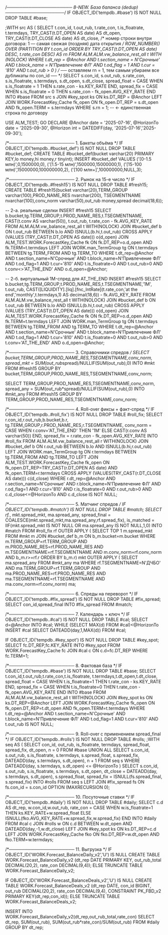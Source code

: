 /*───────────────────── 8-NEW. База баланса (dedup) ───────────────────*/
IF OBJECT_ID('tempdb..#base') IS NOT NULL DROP TABLE #base;

;WITH src AS (
    SELECT  t.con_id,
            t.out_rub,
            t.rate_con,
            t.is_floatrate,
            t.termdays,
            TRY_CAST(t.DT_OPEN  AS date) AS dt_open,
            TRY_CAST(t.DT_CLOSE AS date) AS dt_close,
            /* номер строки внутри договора:
               1 — самая свежая (поздняя) дата открытия */
            ROW_NUMBER() OVER (PARTITION BY t.con_id
                               ORDER BY TRY_CAST(t.DT_OPEN AS date) DESC,
                                        t.rate_con DESC)            AS rn
    FROM   ALM.ALM.vw_balance_rest_all t WITH (NOLOCK)
    WHERE  t.dt_rep       = @Anchor
      AND  t.section_name = N'Срочные'
      AND  t.block_name   = N'Привлечение ФЛ'
      AND  t.od_flag      = 1
      AND  t.cur          = '810'
      AND  t.out_rub      > 0
)
/* ── оставляем rn = 1, тем самым убираем все дубликаты по con_id ── */
SELECT  s.con_id,
        s.out_rub,
        s.rate_con,
        s.is_floatrate,
        s.termdays,
        s.dt_open,
        s.dt_close,
        spread_float = CASE WHEN s.is_floatrate = 1
                            THEN s.rate_con - ks.KEY_RATE END,
        spread_fix   = CASE WHEN s.is_floatrate = 0
                            THEN s.rate_con - fk_open.AVG_KEY_RATE END
INTO    #base
FROM    src                    s
JOIN    #key_spot              ks  ON ks.DT_REP = @Anchor
LEFT JOIN WORK.ForecastKey_Cache fk_open
       ON fk_open.DT_REP = s.dt_open
      AND fk_open.TERM   = s.termdays
WHERE   s.rn = 1;   -- ← единственная строка по договору


USE ALM_TEST;
GO
DECLARE
    @Anchor     date = '2025-07-16',
    @HorizonTo  date = '2025-09-30',
    @Horizon    int  = DATEDIFF(day, '2025-07-16','2025-09-30');

/*───────────────────── 1. Бакеты объёма */
IF OBJECT_ID('tempdb..#bucket_def') IS NOT NULL DROP TABLE #bucket_def;
CREATE TABLE #bucket_def(bucket varchar(20) PRIMARY KEY,lo money,hi money,r tinyint);
INSERT #bucket_def VALUES
('[0-1.5 млн)',0,1500000,0),
('[1.5-15 млн)',1500000,15000000,1),
('[15-100 млн)',15000000,100000000,2),
('[100 млн+]',100000000,NULL,3);

/*───────────────────── 2. Рынок на 15-е число */
IF OBJECT_ID('tempdb..#fresh15') IS NOT NULL DROP TABLE #fresh15;
CREATE TABLE #fresh15(bucket varchar(20),TERM_GROUP varchar(100),PROD_NAME_RES nvarchar(200),
                      TSEGMENTNAME nvarchar(100),conv_norm varchar(50),out_rub money,spread decimal(18,6));

-- 2-а. реальные сделки
INSERT #fresh15
SELECT b.bucket,tg.TERM_GROUP,t.PROD_NAME_RES,t.TSEGMENTNAME,
       CAST(t.conv AS varchar(50)),
       t.out_rub,
       t.rate_con - fk.AVG_KEY_RATE
FROM  ALM.ALM.vw_balance_rest_all t WITH(NOLOCK)
JOIN  #bucket_def b ON t.out_rub BETWEEN b.lo AND ISNULL(b.hi,t.out_rub)
CROSS APPLY (VALUES (TRY_CAST(t.DT_OPEN AS date))) o(d_open)
JOIN  ALM_TEST.WORK.ForecastKey_Cache fk ON fk.DT_REP=o.d_open AND fk.TERM=t.termdays
LEFT JOIN WORK.man_TermGroup tg ON t.termdays BETWEEN tg.TERM_FROM AND tg.TERM_TO
WHERE t.dt_rep=@Anchor AND t.section_name=N'Срочные' AND t.block_name=N'Привлечение ФЛ'
  AND t.od_flag=1 AND t.cur='810' AND t.is_floatrate=0 AND t.out_rub>0 AND t.conv<>'AT_THE_END'
  AND o.d_open=@Anchor;

-- 2-б. виртуальный 1M-спред для AT_THE_END
INSERT #fresh15
SELECT b.bucket,tg.TERM_GROUP,t.PROD_NAME_RES,t.TSEGMENTNAME,'1M',
       t.out_rub,
       CAST([LIQUIDITY].[liq].[fnc_IntRate](t.rate_con,'at the end','monthly',t.termdays,1)
            AS decimal(18,6)) - fk.AVG_KEY_RATE
FROM  ALM.ALM.vw_balance_rest_all t WITH(NOLOCK)
JOIN  #bucket_def b ON t.out_rub BETWEEN b.lo AND ISNULL(b.hi,t.out_rub)
CROSS APPLY (VALUES (TRY_CAST(t.DT_OPEN AS date))) o(d_open)
JOIN  ALM_TEST.WORK.ForecastKey_Cache fk ON fk.DT_REP=o.d_open AND fk.TERM=t.termdays
LEFT JOIN WORK.man_TermGroup tg ON t.termdays BETWEEN tg.TERM_FROM AND tg.TERM_TO
WHERE t.dt_rep=@Anchor AND t.section_name=N'Срочные' AND t.block_name=N'Привлечение ФЛ'
  AND t.od_flag=1 AND t.cur='810' AND t.is_floatrate=0 AND t.out_rub>0 AND t.conv='AT_THE_END'
  AND o.d_open=@Anchor;

/*───────────────────── 3. Справочники спредов */
SELECT bucket,TERM_GROUP,PROD_NAME_RES,TSEGMENTNAME,conv_norm,
       spread_mkt = SUM(out_rub*spread)/NULLIF(SUM(out_rub),0)
INTO #mkt
FROM #fresh15
GROUP BY bucket,TERM_GROUP,PROD_NAME_RES,TSEGMENTNAME,conv_norm;

SELECT TERM_GROUP,PROD_NAME_RES,TSEGMENTNAME,conv_norm,
       spread_any = SUM(out_rub*spread)/NULLIF(SUM(out_rub),0)
INTO #mkt_any
FROM #fresh15
GROUP BY TERM_GROUP,PROD_NAME_RES,TSEGMENTNAME,conv_norm;

/*───────────────────── 4. Roll-over фиксы + факт-спред */
IF OBJECT_ID('tempdb..#roll_fix') IS NOT NULL DROP TABLE #roll_fix;
SELECT r.con_id,r.out_rub,b.bucket,b.r,
       tg.TERM_GROUP,r.PROD_NAME_RES,r.TSEGMENTNAME,
       conv_norm = CASE WHEN r.conv='AT_THE_END' THEN '1M' ELSE CAST(r.conv AS varchar(50)) END,
       spread_fix = r.rate_con - fk_open.AVG_KEY_RATE
INTO   #roll_fix
FROM   ALM.ALM.vw_balance_rest_all r WITH(NOLOCK)
JOIN   #bucket_def b ON r.out_rub BETWEEN b.lo AND ISNULL(b.hi,r.out_rub)
LEFT   JOIN WORK.man_TermGroup tg ON r.termdays BETWEEN tg.TERM_FROM AND tg.TERM_TO
LEFT   JOIN ALM_TEST.WORK.ForecastKey_Cache fk_open ON fk_open.DT_REP=TRY_CAST(r.DT_OPEN AS date) AND fk_open.TERM=r.termdays
CROSS  APPLY (VALUES(TRY_CAST(r.DT_CLOSE AS date))) c(d_close)
WHERE  r.dt_rep=@Anchor AND r.section_name=N'Срочные' AND r.block_name=N'Привлечение ФЛ'
  AND  r.od_flag=1 AND r.cur='810' AND r.is_floatrate=0 AND r.out_rub>0
  AND  c.d_close<=@HorizonTo AND c.d_close IS NOT NULL;

/*───────────────────── 5. Матчинг спредов */
IF OBJECT_ID('tempdb..#match') IS NOT NULL DROP TABLE #match;
SELECT rf.*, mkt.spread_mkt, ma.spread_any,
       spread_final = COALESCE(mkt.spread_mkt,ma.spread_any,rf.spread_fix),
       is_matched   = IIF(mkt.spread_mkt IS NOT NULL OR ma.spread_any IS NOT NULL,1,0)
INTO   #match
FROM   #roll_fix rf
OUTER  APPLY (
    SELECT TOP 1 m.spread_mkt
    FROM #mkt m JOIN #bucket_def b_m ON b_m.bucket=m.bucket
    WHERE m.TERM_GROUP=rf.TERM_GROUP AND m.PROD_NAME_RES=rf.PROD_NAME_RES
      AND m.TSEGMENTNAME=rf.TSEGMENTNAME AND m.conv_norm=rf.conv_norm AND b_m.r>=rf.r
    ORDER BY b_m.r) mkt
OUTER  APPLY (
    SELECT ma.spread_any
    FROM #mkt_any ma
    WHERE rf.TSEGMENTNAME=N'ДЧБО' AND ma.TERM_GROUP=rf.TERM_GROUP
      AND ma.PROD_NAME_RES=rf.PROD_NAME_RES AND ma.TSEGMENTNAME=rf.TSEGMENTNAME
      AND ma.conv_norm=rf.conv_norm) ma;

/*───────────────────── 6. Спреды на переворот */
IF OBJECT_ID('tempdb..#fix_spread') IS NOT NULL DROP TABLE #fix_spread;
SELECT con_id,spread_final INTO #fix_spread FROM #match;

/*───────────────────── 7. Календарь + ключ */
IF OBJECT_ID('tempdb..#cal') IS NOT NULL DROP TABLE #cal;
SELECT d=@Anchor INTO #cal;
WHILE (SELECT MAX(d) FROM #cal)<@HorizonTo
    INSERT #cal SELECT DATEADD(day,1,MAX(d)) FROM #cal;

IF OBJECT_ID('tempdb..#key_spot') IS NOT NULL DROP TABLE #key_spot;
SELECT fc.DT_REP,fc.KEY_RATE
INTO   #key_spot
FROM   WORK.ForecastKey_Cache fc JOIN #cal c ON c.d=fc.DT_REP
WHERE  fc.TERM=1;

/*───────────────────── 8. Фактовая база */
IF OBJECT_ID('tempdb..#base') IS NOT NULL DROP TABLE #base;
SELECT t.con_id,t.out_rub,t.rate_con,t.is_floatrate,
       t.termdays,t.dt_open,t.dt_close,
       spread_float = CASE WHEN t.is_floatrate=1 THEN t.rate_con - ks.KEY_RATE END,
       spread_fix   = CASE WHEN t.is_floatrate=0 THEN t.rate_con - fk_open.AVG_KEY_RATE END
INTO   #base
FROM   ALM.ALM.vw_balance_rest_all t WITH(NOLOCK)
JOIN   #key_spot ks ON ks.DT_REP=@Anchor
LEFT  JOIN WORK.ForecastKey_Cache fk_open ON fk_open.DT_REP=t.dt_open AND fk_open.TERM=t.termdays
WHERE  t.dt_rep=@Anchor AND t.section_name=N'Срочные' AND t.block_name=N'Привлечение ФЛ'
  AND  t.od_flag=1 AND t.cur='810' AND t.out_rub IS NOT NULL;

/*───────────────────── 9. Roll-over с применением spread_final */
IF OBJECT_ID('tempdb..#rolls') IS NOT NULL DROP TABLE #rolls;
;WITH seq AS (
    SELECT con_id, out_rub, is_floatrate, termdays,
           spread_float, spread_fix, dt_open, n = 0
    FROM   #base
    UNION ALL
    SELECT s.con_id, s.out_rub, s.is_floatrate, s.termdays,
           s.spread_float, s.spread_fix, DATEADD(day, s.termdays, s.dt_open), n + 1
    FROM   seq s
    WHERE  DATEADD(day, s.termdays, s.dt_open) <= @HorizonTo
)
SELECT s.con_id, s.out_rub, s.is_floatrate, s.termdays,
       s.dt_open,
       dt_close = DATEADD(day, s.termdays, s.dt_open),
       s.spread_float,
       spread_fix = ISNULL(fs.spread_final, s.spread_fix)
INTO   #rolls
FROM   seq s
LEFT   JOIN #fix_spread fs ON fs.con_id = s.con_id
OPTION (MAXRECURSION 0);

/*───────────────────── 10. Посуточные ставки */
IF OBJECT_ID('tempdb..#daily') IS NOT NULL DROP TABLE #daily;
SELECT c.d AS dt_rep,
       w.con_id,w.out_rub,
       rate_con = CASE
                    WHEN w.is_floatrate=1 THEN ks.KEY_RATE+w.spread_float
                    ELSE ISNULL(fko.AVG_KEY_RATE+w.spread_fix,w.spread_fix)
                  END
INTO   #daily
FROM   #cal c
JOIN   #rolls w ON c.d BETWEEN w.dt_open AND DATEADD(day,-1,w.dt_close)
LEFT  JOIN #key_spot ks ON ks.DT_REP=c.d
LEFT  JOIN WORK.ForecastKey_Cache fko ON fko.DT_REP=w.dt_open AND fko.TERM=w.termdays;

/*───────────────────── 11. Выгрузка */
IF OBJECT_ID('WORK.Forecast_BalanceDaily_v2','U') IS NULL
    CREATE TABLE WORK.Forecast_BalanceDaily_v2
    (dt_rep DATE PRIMARY KEY,
     out_rub_total DECIMAL(20,2),
     rate_con      DECIMAL(9,4));
ELSE TRUNCATE TABLE WORK.Forecast_BalanceDaily_v2;

IF OBJECT_ID('WORK.Forecast_BalanceDeals_v2','U') IS NULL
    CREATE TABLE WORK.Forecast_BalanceDeals_v2
    (dt_rep DATE,
     con_id  BIGINT,
     out_rub DECIMAL(20,2),
     rate_con DECIMAL(9,4),
     CONSTRAINT PK_FBD_v2 PRIMARY KEY(dt_rep,con_id));
ELSE TRUNCATE TABLE WORK.Forecast_BalanceDeals_v2;

INSERT INTO WORK.Forecast_BalanceDaily_v2(dt_rep,out_rub_total,rate_con)
SELECT dt_rep, SUM(out_rub), SUM(out_rub*rate_con)/SUM(out_rub)
FROM   #daily
GROUP BY dt_rep;

